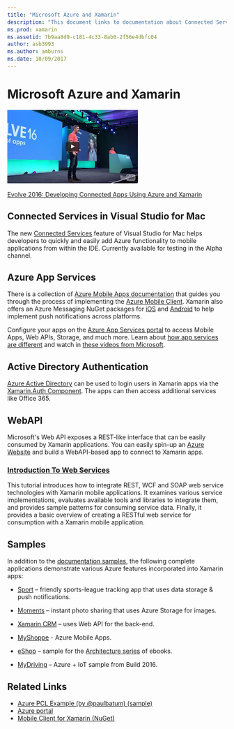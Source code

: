 ```yaml
---
title: "Microsoft Azure and Xamarin"
description: "This document links to documentation about Connected Services in Visual Studio for Mac, Azure Mobile Apps, Active Directory Authentication, and WebAPI."
ms.prod: xamarin
ms.assetid: 7b9aa8d9-c181-4c33-8ab0-2f56e4dbfc04
author: asb3993
ms.author: amburns
ms.date: 10/09/2017
---
```


# Microsoft Azure and Xamarin

[ ![](images/evolve-mikej-azure-sml.png "Azure App Services features are easy to add to Xamarin apps, including cloud data storage and cross-platform push notifications")](https://evolve.xamarin.com/session/56ec886fde91c6253c277bc6)

[Evolve 2016: Developing Connected Apps Using Azure and Xamarin](https://evolve.xamarin.com/session/56ec886fde91c6253c277bc6)

## Connected Services in Visual Studio for Mac

The new [Connected Services](connected-services.md) feature of Visual Studio for Mac
  helps developers to quickly and easily add Azure functionality to
  mobile applications from within the IDE. Currently available for testing in the Alpha channel.

## Azure App Services

There is a collection of [Azure Mobile Apps documentation](~/cross-platform/data-cloud/mobile-apps.md)
  that guides you through the process of implementing
  the [Azure Mobile Client](https://www.nuget.org/packages/Microsoft.Azure.Mobile.Client/).
  Xamarin also offers an Azure Messaging NuGet packages for [iOS](https://www.nuget.org/packages/Xamarin.Azure.NotificationHubs.iOS/) and [Android](https://www.nuget.org/packages/Xamarin.Azure.NotificationHubs.Android/)
  to help implement push notifications across platforms.

Configure your apps on the [Azure App Services portal](https://portal.azure.com/)
  to access Mobile Apps, Web APIs, Storage, and much more. Learn about [how app services are different](http://azure.microsoft.com/updates/whats-new-with-azure-app-service/) and watch in
  [these videos from Microsoft](http://azure.microsoft.com/campaigns/azure-march-announcement/).

## Active Directory Authentication

[Azure Active Directory](~/cross-platform/data-cloud/active-directory/index.md)
  can be used to login users in Xamarin apps via the
  [Xamarin.Auth Component](https://www.nuget.org/packages/Xamarin.Auth/).
  The apps can then access additional services like Office 365.

## WebAPI

Microsoft's Web API exposes a REST-like interface
  that can be easily consumed by Xamarin applications.
  You can easily spin-up an [Azure Website](https://trywebsites.azurewebsites.net/)
  and build a WebAPI-based app to connect to Xamarin
  apps.


###  [Introduction To Web Services](~/cross-platform/data-cloud/web-services/index.md)

This tutorial introduces how to integrate REST, WCF and SOAP web service
  technologies with Xamarin mobile applications. It examines various service
  implementations, evaluates available tools and libraries to integrate them,
  and provides sample patterns for consuming service data. Finally, it
  provides a basic overview of creating a RESTful web service for consumption
  with a Xamarin mobile application.

## Samples

In addition to the [documentation samples](https://github.com/xamarin/mobile-samples/tree/master/Azure),
the following complete applications demonstrate various Azure features
incorporated into Xamarin apps:

- [Sport](https://github.com/xamarin/Sport) – friendly sports-league tracking app that uses data storage & push notifications.
- [Moments](https://github.com/pierceboggan/Moments) – instant photo sharing that uses Azure Storage for images.
- [Xamarin CRM](https://github.com/xamarin/app-crm) – uses Web API for the back-end.
- [MyShoppe](https://github.com/jamesmontemagno/MyShoppe) - Azure Mobile Apps.

- [eShop](https://github.com/dotnet-architecture/eShopOnContainers) – sample for the [Architecture series](https://www.microsoft.com/net/learn/architecture) of ebooks.
- [MyDriving](https://azure.microsoft.com/campaigns/mydriving/) – Azure + IoT sample from Build 2016.


## Related Links

- [Azure PCL Example (by @paulbatum) (sample)](https://github.com/paulbatum/mobile-services-xamarin-pcl)
- [Azure portal](http://azure.microsoft.com/)
- [Mobile Client for Xamarin (NuGet)](https://www.nuget.org/packages/Microsoft.Azure.Mobile.Client/)
